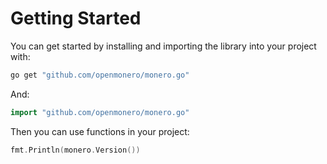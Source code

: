 # Getting Started

You can get started by installing and importing the library into your project with:
```bash
go get "github.com/openmonero/monero.go"
```
And:
```go
import "github.com/openmonero/monero.go"
```

Then you can use functions in your project:
```go
fmt.Println(monero.Version())
```